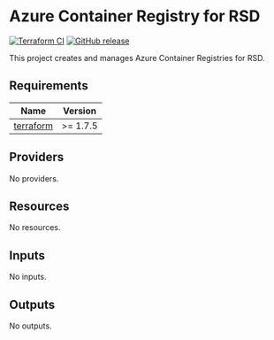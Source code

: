 # Azure Container Registry for RSD

[![Terraform CI](https://github.com/DFE-Digital/rsd-acr/actions/workflows/continuous-integration-terraform.yml/badge.svg?branch=main)](https://github.com/DFE-Digital/rsd-acr/actions/workflows/continuous-integration-terraform.yml?branch=main)
[![GitHub release](https://img.shields.io/github/release/DFE-Digital/rsd-acr.svg)](https://github.com/DFE-Digital/rsd-acr/releases)

This project creates and manages Azure Container Registries for RSD.

<!-- BEGIN_TF_DOCS -->
## Requirements

| Name | Version |
|------|---------|
| <a name="requirement_terraform"></a> [terraform](#requirement\_terraform) | >= 1.7.5 |

## Providers

No providers.

## Resources

No resources.

## Inputs

No inputs.

## Outputs

No outputs.
<!-- END_TF_DOCS -->
